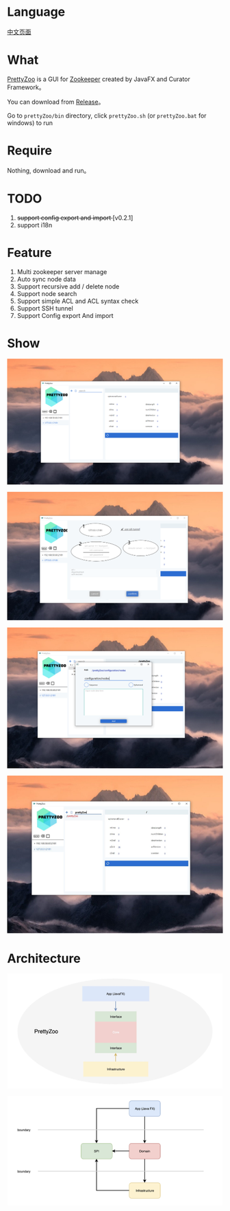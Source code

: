 # Language

[中文页面](README_CN.md)

# What

[PrettyZoo](https://github.com/vran-dev/PrettyZoo) is a GUI for [Zookeeper](https://zookeeper.apache.org/) created by JavaFX and Curator Framework。
 
You can download from [Release](https://github.com/vran-dev/PrettyZoo/releases)。

Go to `prettyZoo/bin` directory, click `prettyZoo.sh` (or `prettyZoo.bat` for windows) to run
 
# Require

Nothing, download and run。


# TODO
1. <del> support config export and import </del> [v0.2.1]
2. support i18n

# Feature

1. Multi zookeeper server manage
2. Auto sync node data 
3. Support recursive add / delete node
4. Support node search
5. Support simple ACL and ACL syntax check
6. Support SSH tunnel
7. Support Config export And import


# Show

![](release/img/main-view.jpg)

![](release/img/add-server.png)

![](release/img/add-node.png)

![](release/img/search-view.jpg)

# Architecture

![prettyzoo-arch](release/img/prettyzoo-arch.jpg)

![image-20191230163721866](release/img/prettyzoo-arch2.png)

